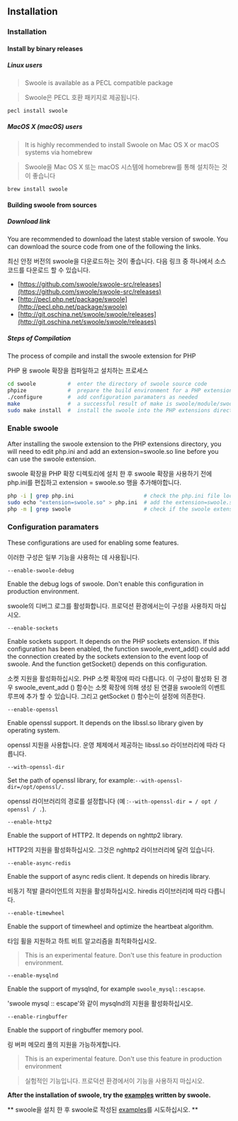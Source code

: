 ## Installation

### Installation

#### Install by binary releases

##### Linux users

> Swoole is available as a PECL compatible package

> Swoole은 PECL 호환 패키지로 제공됩니다.

```bash
pecl install swoole
```
##### MacOS X \(macOS\) users

> It is highly recommended to install Swoole on Mac OS X or macOS systems via homebrew

> Swoole을 Mac OS X 또는 macOS 시스템에 homebrew를 통해 설치하는 것이 좋습니다

```bash
brew install swoole
```

#### Building swoole from sources

##### Download link

You are recommended to download the latest stable version of swoole. You can download the source code from one of the following the links.

최신 안정 버전의 swoole을 다운로드하는 것이 좋습니다. 다음 링크 중 하나에서 소스 코드를 다운로드 할 수 있습니다.

- [https://github.com/swoole/swoole-src/releases](https://github.com/swoole/swoole-src/releases)
- [http://pecl.php.net/package/swoole](http://pecl.php.net/package/swoole)
- [http://git.oschina.net/swoole/swoole/releases](http://git.oschina.net/swoole/swoole/releases)

##### Steps of Compilation 

The process of compile and install the swoole extension for PHP

PHP 용 swoole 확장을 컴파일하고 설치하는 프로세스

```bash
cd swoole          #  enter the directory of swoole source code   
phpize       	   #  prepare the build environment for a PHP extension
./configure        #  add configuration paramaters as needed
make 			   #  a successful result of make is swoole/module/swoole.so
sudo make install  #  install the swoole into the PHP extensions directory
```

### Enable swoole

After installing the swoole extension to the PHP extensions directory, you will need to edit php.ini and add an extension=swoole.so line before you can use the swoole extension.

swoole 확장을 PHP 확장 디렉토리에 설치 한 후 swoole 확장을 사용하기 전에 php.ini를 편집하고 extension = swoole.so 행을 추가해야합니다.

```bash
php -i | grep php.ini                      # check the php.ini file location
sudo echo "extension=swoole.so" > php.ini  # add the extension=swoole.so to the end of php.ini
php -m | grep swoole                       # check if the swoole extension has been enabled
```

### Configuration paramaters

These configurations are used for enabling some features.

이러한 구성은 일부 기능을 사용하는 데 사용됩니다.

`--enable-swoole-debug` 

Enable the debug logs of swoole. Don't enable this configuration in production environment.

swoole의 디버그 로그를 활성화합니다. 프로덕션 환경에서는이 구성을 사용하지 마십시오.

`--enable-sockets` 

Enable sockets support. It depends on the PHP sockets extension. If this configuration has been enabled, the function swoole_event_add() could add the connection created by the sockets extension to the event loop of swoole. And the function getSocket() depends on this configuration.  

소켓 지원을 활성화하십시오. PHP 소켓 확장에 따라 다릅니다. 이 구성이 활성화 된 경우 swoole_event_add () 함수는 소켓 확장에 의해 생성 된 연결을 swoole의 이벤트 루프에 추가 할 수 있습니다. 그리고 getSocket () 함수는이 설정에 의존한다.

`--enable-openssl` 

Enable openssl support. It depends on the libssl.so library given by operating system.

openssl 지원을 사용합니다. 운영 체제에서 제공하는 libssl.so 라이브러리에 따라 다릅니다.

`--with-openssl-dir`

Set the path of openssl library, for example:`--with-openssl-dir=/opt/openssl/.`

openssl 라이브러리의 경로를 설정합니다 (예 :`--with-openssl-dir = / opt / openssl / .`).

`--enable-http2`

Enable the support of HTTP2. It depends on nghttp2 library.

HTTP2의 지원을 활성화하십시오. 그것은 nghttp2 라이브러리에 달려 있습니다.

`--enable-async-redis`

Enable the support of async redis client. It depends on hiredis library.

비동기 적발 클라이언트의 지원을 활성화하십시오. hiredis 라이브러리에 따라 다릅니다.

`--enable-timewheel`

Enable the support of timewheel and optimize the heartbeat algorithm.

타임 휠을 지원하고 하트 비트 알고리즘을 최적화하십시오.

> This is an experimental feature. Don't use this feature in production environment.

`--enable-mysqlnd`

Enable the support of mysqlnd, for example `swoole_mysql::escapse`.

'swoole mysql :: escape'와 같이 mysqlnd의 지원을 활성화하십시오.

`--enable-ringbuffer`

Enable the support of ringbuffer memory pool.

링 버퍼 메모리 풀의 지원을 가능하게합니다.

> This is an experimental feature. Don't use this feature in production environment

> 실험적인 기능입니다. 프로덕션 환경에서이 기능을 사용하지 마십시오.

**After the installation of swoole,  try the [examples](/get-started/examples.md) written by swoole.**

** swoole을 설치 한 후 swoole로 작성된 [examples](/get-started/examples.md)를 시도하십시오. **